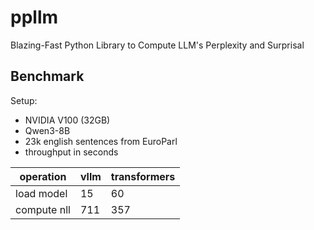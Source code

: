 # ppllm
Blazing-Fast Python Library to Compute LLM's Perplexity and Surprisal

## Benchmark

Setup:
- NVIDIA V100 (32GB)
- Qwen3-8B
- 23k english sentences from EuroParl
- throughput in seconds

operation  | vllm | transformers
-----------|------|-------------
load model | 15   | 60
compute nll| 711  | 357
